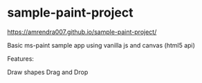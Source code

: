 # sample-paint-project
https://amrendra007.github.io/sample-paint-project/

Basic ms-paint sample app using vanilla js and canvas (html5 api)

Features:

Draw shapes
Drag and Drop
